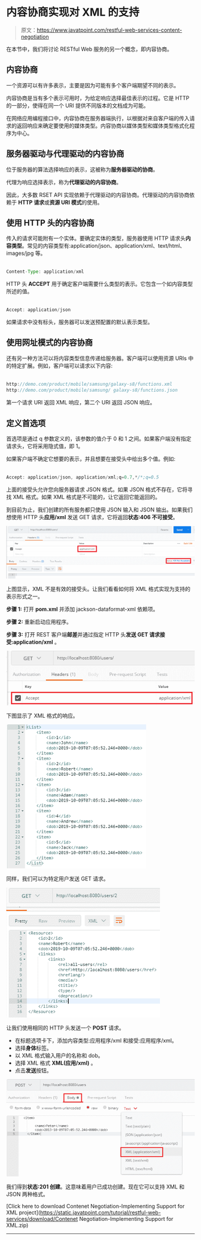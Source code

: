 # 内容协商实现对 XML 的支持

> 原文：<https://www.javatpoint.com/restful-web-services-content-negotiation>

在本节中，我们将讨论 RESTful Web 服务的另一个概念，即内容协商。

## 内容协商

一个资源可以有许多表示，主要是因为可能有多个客户端期望不同的表示。

内容协商是当有多个表示可用时，为给定响应选择最佳表示的过程。它是 HTTP 的一部分，使得在同一个 URI 提供不同版本的文档成为可能。

在网络应用编程接口中，内容协商在服务器端执行，以根据对来自客户端的传入请求的返回响应来确定要使用的媒体类型。内容协商以媒体类型和媒体类型格式化程序为中心。

## 服务器驱动与代理驱动的内容协商

位于服务器的算法选择响应的表示，这被称为**服务器驱动的协商**。

代理为响应选择表示，称为**代理驱动的内容协商**。

因此，大多数 RSET API 实现依赖于代理驱动的内容协商。代理驱动的内容协商依赖于 **HTTP 请求**或**资源 URI 模式**的使用。

## 使用 HTTP 头的内容协商

传入的请求可能附有一个实体。要确定实体的类型，服务器使用 HTTP 请求头**内容类型**。常见的内容类型有:application/json、application/xml、text/html、images/jpg 等。

```java

Content-Type: application/xml

```

HTTP 头 **ACCEPT** 用于确定客户端需要什么类型的表示。它包含一个如内容类型所述的值。

```java

Accept: application/json

```

如果请求中没有标头，服务器可以发送预配置的默认表示类型。

## 使用网址模式的内容协商

还有另一种方法可以将内容类型信息传递给服务器。客户端可以使用资源 URIs 中的特定扩展。例如，客户端可以请求以下内容:

```java

http://demo.com/product/mobile/samsung/galaxy-s8/functions.xml
http://demo.com/product/mobile/samsung/ galaxy-s8/functions.json 

```

第一个请求 URI 返回 XML 响应，第二个 URI 返回 JSON 响应。

## 定义首选项

首选项是通过 q 参数定义的，该参数的值介于 0 和 1 之间。如果客户端没有指定请求头，它将采用隐式值，即 1。

如果客户端不确定它想要的表示，并且想要在接受头中给出多个值。例如:

```java

Accept: application/json, application/xml;q=0.7,*/*;q=0.5

```

上面的接受头允许您向服务器请求 JSON 格式。如果 JSON 格式不存在，它将寻找 XML 格式。如果 XML 格式是不可能的，让它返回它能返回的。

到目前为止，我们创建的所有服务都只使用 JSON 输入和 JSON 输出。如果我们想使用 HTTP 头**应用/xml** 发送 GET 请求，它将返回**状态:406 不可接受**。

![Content Negotiation Implementing Support for XML](img/2f308ddb10123f2b7287652c63b20bd5.png)

上图显示，XML 不是有效的接受头。让我们看看如何将 XML 格式实现为支持的表示形式之一。

**步骤 1:** 打开 **pom.xml** 并添加 jackson-dataformat-xml 依赖项。

**步骤 2:** 重新启动应用程序。

**步骤 3:** 打开 REST 客户端**邮差**并通过指定 HTTP 头**发送 **GET** 请求接受:application/xml** 。

![Content Negotiation Implementing Support for XML](img/fff7e53998219bc4f811119d63f3c757.png)

下图显示了 XML 格式的响应。

![Content Negotiation Implementing Support for XML](img/3acf684c84b0b149fb668954ed9860f0.png)

同样，我们可以为特定用户发送 GET 请求。

![Content Negotiation Implementing Support for XML](img/c476ba740b5d80210b5c325f13835caa.png)

让我们使用相同的 HTTP 头发送一个 **POST** 请求。

*   在标题选项卡下，添加内容类型:应用程序/xml 和接受:应用程序/xml。
*   选择**身体**标签。
*   以 XML 格式输入用户的名称和 dob。
*   选择 XML 格式 **XML(应用/xml)** 。
*   点击**发送**按钮。

![Content Negotiation Implementing Support for XML](img/1c8fcb93c208249604ac73b497f45752.png)

我们得到**状态:201 创建**。这意味着用户已成功创建。现在它可以支持 XML 和 JSON 两种格式。

[Click here to download Contenet Negotiation-Implementing Support for XML project](https://static.javatpoint.com/tutorial/restful-web-services/download/Contenet Negotiation-Implementing Support for XML.zip)

* * *